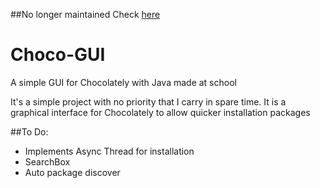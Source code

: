 ##No longer maintained
Check [here](https://github.com/chocolatey/ChocolateyGUI)

# Choco-GUI

A simple GUI for Chocolately with Java made at school

It's a simple project with no priority that I carry in spare time.
It is a graphical interface for Chocolately to allow quicker installation packages

##To Do:
* Implements Async Thread for installation
* SearchBox
* Auto package discover
